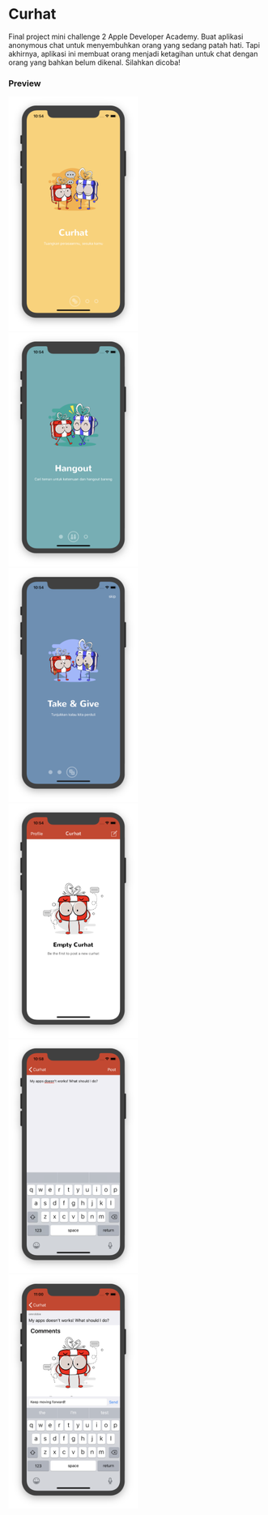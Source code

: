# Curhat
Final project mini challenge 2 Apple Developer Academy. Buat aplikasi anonymous chat untuk menyembuhkan orang yang sedang patah hati. Tapi akhirnya, aplikasi ini membuat orang menjadi ketagihan untuk chat dengan orang yang bahkan belum dikenal. Silahkan dicoba!

### Preview
<img src="https://github.com/omrobbie/curhat/blob/master/screenshot/preview1.png" width=256/>&nbsp;
<img src="https://github.com/omrobbie/curhat/blob/master/screenshot/preview2.png" width=256/>&nbsp;
<img src="https://github.com/omrobbie/curhat/blob/master/screenshot/preview3.png" width=256/>&nbsp;
<img src="https://github.com/omrobbie/curhat/blob/master/screenshot/preview4.png" width=256/>&nbsp;
<img src="https://github.com/omrobbie/curhat/blob/master/screenshot/preview5.png" width=256/>&nbsp;
<img src="https://github.com/omrobbie/curhat/blob/master/screenshot/preview6.png" width=256/>&nbsp;
